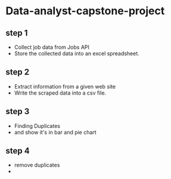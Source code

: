 # Data-analyst-capstone-project
## step 1
*   Collect job data from Jobs API
*   Store the collected data into an excel spreadsheet.
## step 2 
*   Extract information from a given web site
*   Write the scraped data into a csv file.
## step 3
* Finding Duplicates
* and show it's in bar and pie chart
## step 4
* remove duplicates
*
